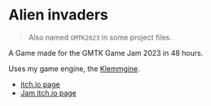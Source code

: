 # Alien invaders
> Also named `GMTK2023` in some project files.

A Game made for the GMTK Game Jam 2023 in 48 hours.

Uses my game engine, the [Klemmgine](https://github.com/Klemmbaustein/Klemmgine).

- [itch.io page](https://klemmbaustein.itch.io/alien-invaders) 
- [Jam itch.io page](https://itch.io/jam/gmtk-2023)